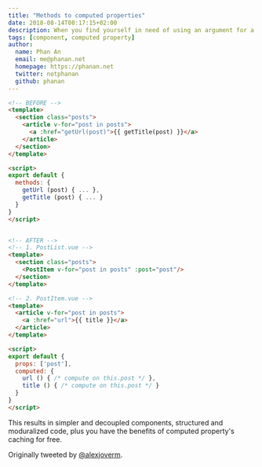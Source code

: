 ```yaml
---
title: "Methods to computed properties"
date: 2018-08-14T08:17:15+02:00
description: When you find yourself in need of using an argument for a computed property, consider creating and moving the logic into a child component.
tags: [component, computed property]
author:
  name: Phan An
  email: me@phanan.net
  homepage: https://phanan.net
  twitter: notphanan
  github: phanan
---
```


```html
<!-- BEFORE -->
<template>
  <section class="posts">
    <article v-for="post in posts">
      <a :href="getUrl(post)">{{ getTitle(post) }}</a>
    </article>
  </section>
</template>

<script>
export default {
  methods: {
    getUrl (post) { ... },
    getTitle (post) { ... }
  }
}
</script>


<!-- AFTER -->
<!-- 1. PostList.vue -->
<template>
  <section class="posts">
    <PostItem v-for="post in posts" :post="post"/>
  </section>
</template>

<!-- 2. PostItem.vue -->
<template>
  <article v-for="post in posts">
    <a :href="url">{{ title }}</a>
  </article>
</template>

<script>
export default {
  props: ['post'],
  computed: {
    url () { /* compute on this.post */ },
    title () { /* compute on this.post */ }
  }
}
</script>
```

This results in simpler and decoupled components, structured and moduralized code, plus you have the benefits of computed property's caching for free.

Originally tweeted by [@alexjoverm](https://twitter.com/alexjoverm/status/1028907524504870912).